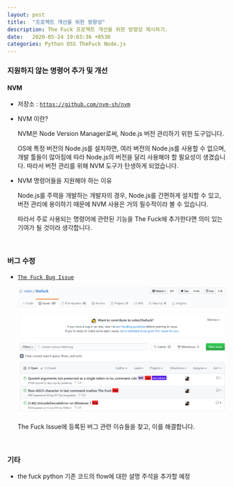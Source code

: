 ```yaml
---
layout: post
title:  "프로젝트 개선을 위한 방향성"
description: The Fuck 프로젝트 개선을 위한 방향성 제시하기.
date:   2020-05-24 19:03:36 +0530
categories: Python OSS TheFuck Node.js
---
```


### 지원하지 않는 명령어 추가 및 개선

#### NVM

 - 저장소 : [`https://github.com/nvm-sh/nvm`](https://github.com/nvm-sh/nvm)

 - NVM 이란?

    NVM은 Node Version Manager로써, Node.js 버전 관리하기 위한 도구입니다.

    OS에 특정 버전의 Node.js를 설치하면, 여러 버전의 Node.js를 사용할 수 없으며, 개발 툴들이 많아짐에 따라 Node.js의 버전을 달리 사용해야 할 필요성이 생겼습니다. 따라서 버전 관리를 위해 NVM 도구가 탄생하게 되었습니다.

 - NVM 명령어들을 지원해야 하는 이유

    Node.js를 주력을 개발하는 개발자의 경우, Node.js를 간편하게 설치할 수 있고, 버전 관리에 용이하기 때문에 NVM 사용은 거의 필수적이라 볼 수 있습니다. 

    따라서 주로 사용되는 명령어에 관련된 기능을 The Fuck에 추가한다면 의미 있는 기여가 될 것이라 생각합니다.

&nbsp;&nbsp;&nbsp;&nbsp;

### 버그 수정

 - [`The Fuck Bug Issue`](https://github.com/nvbn/thefuck/issues?q=is%3Aopen+is%3Aissue+label%3Abug)

   ![The Fuck Bug Issue Image](https://raw.githubusercontent.com/Jokuna/Jokuna.github.io/master/openbug.png)
   
   The Fuck Issue에 등록된 버그 관련 이슈들을 찾고, 이를 해결합니다.

&nbsp;&nbsp;&nbsp;&nbsp;

### 기타

   - the fuck python 기존 코드의 flow에 대한 설명 주석을 추가할 예정

&nbsp;&nbsp;&nbsp;&nbsp;